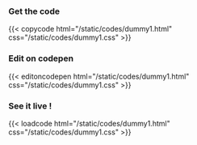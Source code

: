### Get the code
{{< copycode html="/static/codes/dummy1.html" css="/static/codes/dummy1.css" >}}

### Edit on codepen
{{< editoncodepen html="/static/codes/dummy1.html" css="/static/codes/dummy1.css" >}}

### See it live !
{{< loadcode html="/static/codes/dummy1.html" css="/static/codes/dummy1.css" >}}


